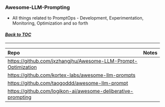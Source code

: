 ### Awesome-LLM-Prompting
* All things related to PromptOps - Development, Experimentation, Monitoring, Optimization and so forth
#### _[Back to TOC](https://github.com/xsankar/Awesome-Awesome-LLM)_
***
| Repo | Notes |
|:-|:-|
| https://github.com/jxzhangjhu/Awesome-LLM-Prompt-Optimization | |
| https://github.com/kortex-labs/awesome-llm-prompts | |
| https://github.com/taogoddd/awesome-llm-prompt | |
| https://github.com/logikon-ai/awesome-deliberative-prompting | |
